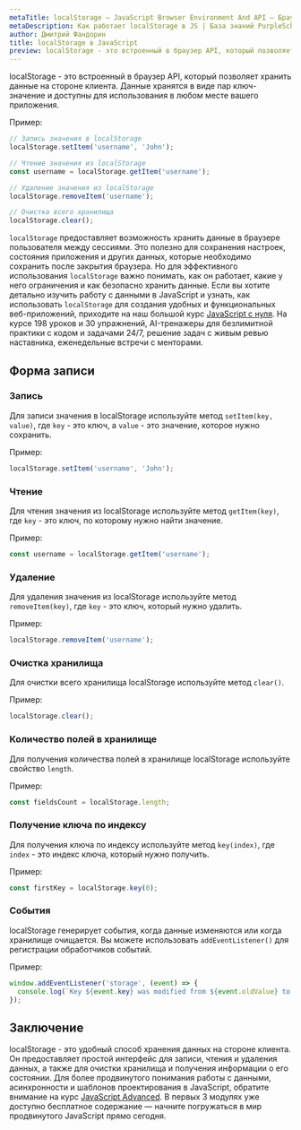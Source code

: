 ```yaml
---
metaTitle: localStorage – JavaScript Browser Environment And API – Браузерное окружение и API в JS
metaDescription: Как работает localStorage в JS | База знаний PurpleSchool
author: Дмитрий Фандорин
title: localStorage в JavaScript
preview: localStorage - это встроенный в браузер API, который позволяет хранить данные на стороне клиента...
---
```


localStorage - это встроенный в браузер API, который позволяет хранить данные на стороне клиента. Данные хранятся в виде пар ключ-значение и доступны для использования в любом месте вашего приложения.

Пример:

```javascript
// Запись значения в localStorage
localStorage.setItem('username', 'John');

// Чтение значения из localStorage
const username = localStorage.getItem('username');

// Удаление значения из localStorage
localStorage.removeItem('username');

// Очистка всего хранилища
localStorage.clear();
```

`localStorage` предоставляет возможность хранить данные в браузере пользователя между сессиями. Это полезно для сохранения настроек, состояния приложения и других данных, которые необходимо сохранить после закрытия браузера. Но для эффективного использования `localStorage` важно понимать, как он работает, какие у него ограничения и как безопасно хранить данные. Если вы хотите детально изучить работу с данными в JavaScript и узнать, как использовать `localStorage` для создания удобных и функциональных веб-приложений, приходите на наш большой курс [JavaScript с нуля](https://purpleschool.ru/course/javascript-basics?utm_source=knowledgebase&utm_medium=text&utm_campaign=localstorage-v-javascript). На курсе 198 уроков и 30 упражнений, AI-тренажеры для безлимитной практики с кодом и задачами 24/7, решение задач с живым ревью наставника, еженедельные встречи с менторами.

## Форма записи

### Запись

Для записи значения в localStorage используйте метод `setItem(key, value)`, где `key` - это ключ, а `value` - это значение, которое нужно сохранить.

Пример:

```javascript
localStorage.setItem('username', 'John');
```

### Чтение

Для чтения значения из localStorage используйте метод `getItem(key)`, где `key` - это ключ, по которому нужно найти значение.

Пример:

```javascript
const username = localStorage.getItem('username');
```

### Удаление

Для удаления значения из localStorage используйте метод `removeItem(key)`, где `key` - это ключ, который нужно удалить.

Пример:

```javascript
localStorage.removeItem('username');
```

### Очистка хранилища

Для очистки всего хранилища localStorage используйте метод `clear()`.

Пример:

```javascript
localStorage.clear();
```

### Количество полей в хранилище

Для получения количества полей в хранилище localStorage используйте свойство `length`.

Пример:

```javascript
const fieldsCount = localStorage.length;
```

### Получение ключа по индексу

Для получения ключа по индексу используйте метод `key(index)`, где `index` - это индекс ключа, который нужно получить.

Пример:

```javascript
const firstKey = localStorage.key(0);
```

### События

localStorage генерирует события, когда данные изменяются или когда хранилище очищается. Вы можете использовать `addEventListener()` для регистрации обработчиков событий.

Пример:

```javascript
window.addEventListener('storage', (event) => {
  console.log(`Key ${event.key} was modified from ${event.oldValue} to ${event.newValue}`);
});
```

## Заключение

localStorage - это удобный способ хранения данных на стороне клиента. Он предоставляет простой интерфейс для записи, чтения и удаления данных, а также для очистки хранилища и получения информации о его состоянии. Для более продвинутого понимания работы с данными, асинхронности и шаблонов проектирования в JavaScript, обратите внимание на курс [JavaScript Advanced](https://purpleschool.ru/course/javascript-advanced?utm_source=knowledgebase&utm_medium=text&utm_campaign=localstorage-v-javascript). В первых 3 модулях уже доступно бесплатное содержание — начните погружаться в мир продвинутого JavaScript прямо сегодня.
